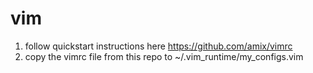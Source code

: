 # vim

1. follow quickstart instructions here https://github.com/amix/vimrc
2. copy the vimrc file from this repo to ~/.vim_runtime/my_configs.vim

